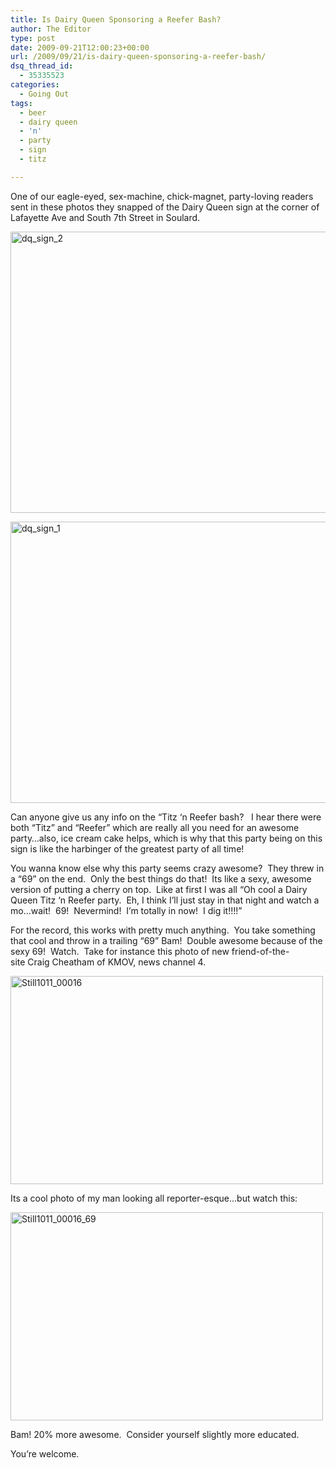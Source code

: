 ```yaml
---
title: Is Dairy Queen Sponsoring a Reefer Bash?
author: The Editor
type: post
date: 2009-09-21T12:00:23+00:00
url: /2009/09/21/is-dairy-queen-sponsoring-a-reefer-bash/
dsq_thread_id:
  - 35335523
categories:
  - Going Out
tags:
  - beer
  - dairy queen
  - 'n'
  - party
  - sign
  - titz

---
```

One of our eagle-eyed, sex-machine, chick-magnet, party-loving readers sent in these photos they snapped of the Dairy Queen sign at the corner of Lafayette Ave and South 7th Street in Soulard.

[<img class="aligncenter size-full wp-image-1745" title="dq_sign_2" src="http://punchingkitty.com/wp-content/uploads/2009/09/dq_sign_2.jpg" alt="dq_sign_2" width="600" height="450" srcset="http://media.punchingkitty.com/wordpress/2009/09/dq_sign_2.jpg 600w, http://media.punchingkitty.com/wordpress/2009/09/dq_sign_2-300x225.jpg 300w" sizes="(max-width: 600px) 100vw, 600px" />][1]

[<img class="aligncenter size-full wp-image-1744" title="dq_sign_1" src="http://punchingkitty.com/wp-content/uploads/2009/09/dq_sign_1.jpg" alt="dq_sign_1" width="600" height="450" srcset="http://media.punchingkitty.com/wordpress/2009/09/dq_sign_1.jpg 600w, http://media.punchingkitty.com/wordpress/2009/09/dq_sign_1-300x225.jpg 300w" sizes="(max-width: 600px) 100vw, 600px" />][2]

Can anyone give us any info on the &#8220;Titz &#8216;n Reefer bash?   I hear there were both &#8220;Titz&#8221; and &#8220;Reefer&#8221; which are really all you need for an awesome party&#8230;also, ice cream cake helps, which is why that this party being on this sign is like the harbinger of the greatest party of all time!

You wanna know else why this party seems crazy awesome?  They threw in a &#8220;69&#8221; on the end.  Only the best things do that!  Its like a sexy, awesome version of putting a cherry on top.  Like at first I was all &#8220;Oh cool a Dairy Queen Titz &#8216;n Reefer party.  Eh, I think I&#8217;ll just stay in that night and watch a mo&#8230;wait!  69!  Nevermind!  I&#8217;m totally in now!  I dig it!!!!&#8221;

For the record, this works with pretty much anything.  You take something that cool and throw in a trailing &#8220;69&#8221; Bam!  Double awesome because of the sexy 69!  Watch.  Take for instance this photo of new friend-of-the-site Craig Cheatham of KMOV, news channel 4.

[<img class="aligncenter size-full wp-image-1747" title="Still1011_00016" src="http://punchingkitty.com/wp-content/uploads/2009/09/Still1011_00016.jpg" alt="Still1011_00016" width="500" height="333" srcset="http://media.punchingkitty.com/wordpress/2009/09/Still1011_00016.jpg 500w, http://media.punchingkitty.com/wordpress/2009/09/Still1011_00016-300x199.jpg 300w" sizes="(max-width: 500px) 100vw, 500px" />][3]

Its a cool photo of my man looking all reporter-esque&#8230;but watch this:

[<img class="aligncenter size-full wp-image-1748" title="Still1011_00016_69" src="http://punchingkitty.com/wp-content/uploads/2009/09/Still1011_00016_69.jpg" alt="Still1011_00016_69" width="500" height="333" srcset="http://media.punchingkitty.com/wordpress/2009/09/Still1011_00016_69.jpg 500w, http://media.punchingkitty.com/wordpress/2009/09/Still1011_00016_69-300x199.jpg 300w" sizes="(max-width: 500px) 100vw, 500px" />][4]

Bam! 20% more awesome.  Consider yourself slightly more educated.

You&#8217;re welcome.

 [1]: http://punchingkitty.com/wp-content/uploads/2009/09/dq_sign_2.jpg
 [2]: http://punchingkitty.com/wp-content/uploads/2009/09/dq_sign_1.jpg
 [3]: http://punchingkitty.com/wp-content/uploads/2009/09/Still1011_00016.jpg
 [4]: http://punchingkitty.com/wp-content/uploads/2009/09/Still1011_00016_69.jpg